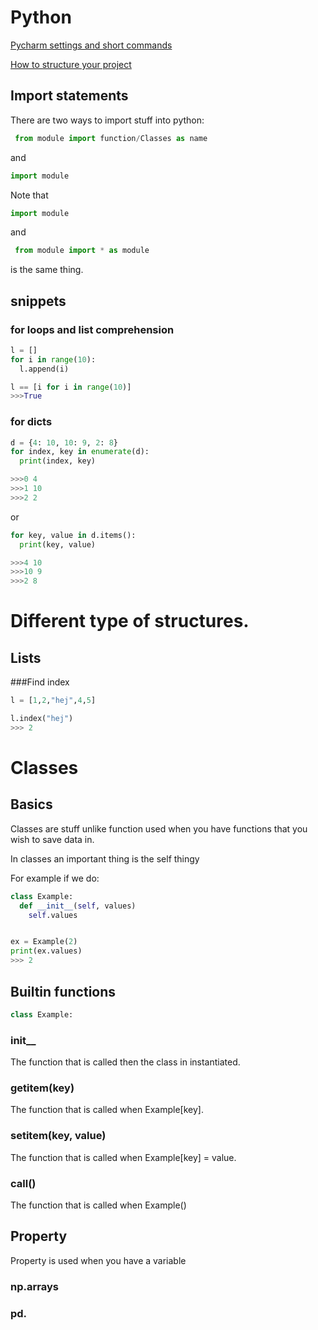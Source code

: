 # Python
[Pycharm settings and short commands](pycharm/)


[How to structure your project](structure/)

## Import statements

There are two ways to import stuff into python:
```python
 from module import function/Classes as name
 ```
and
```python
import module
```

Note that

```python
import module
```
and
```python
 from module import * as module
```
 is the same thing.

## snippets
### for loops and list comprehension
```python
l = []
for i in range(10):
  l.append(i)

l == [i for i in range(10)]
>>>True
```
### for dicts

```python
d = {4: 10, 10: 9, 2: 8}
for index, key in enumerate(d):
  print(index, key)

>>>0 4
>>>1 10
>>>2 2

```
or
```python
for key, value in d.items():
  print(key, value)

>>>4 10
>>>10 9
>>>2 8

```

# Different type of structures.
## Lists
###Find index

```python
l = [1,2,"hej",4,5]

l.index("hej")
>>> 2
```


# Classes
## Basics
Classes are stuff unlike function used when you have functions that you wish to save data in.

In classes an important thing is the self thingy

For example if we do:

```python
class Example:
  def __init__(self, values)
    self.values


ex = Example(2)
print(ex.values)
>>> 2
```

## Builtin functions
```python
class Example:

```

### init__
The function that is called then the class in instantiated.


### __getitem__(key)
The function that is called when Example[key].

### __setitem__(key, value)
The function that is called when Example[key] = value.

### __call__()
The function that is called when Example()

## Property

Property is used when you have a variable




### np.arrays


### pd.
